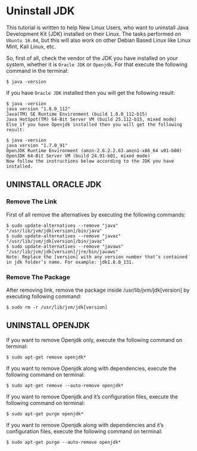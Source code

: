 # Uninstall JDK

This tutorial is written to help New Linux Users, who want to uninstall Java Development Kit (JDK) installed on their Linux. The tasks performed on `Ubuntu 16.04`, but this will also work on other Debian Based Linux like Linux Mint, Kali Linux, etc.

So, first of all, check the vendor of the JDK you have installed on your system, whether it is `Oracle JDK` or `Openjdk`. For that execute the following command in the terminal:

```
$ java -version
```

If you have `Oracle JDK` installed then you will get the following result:

```
$ java -version
java version "1.8.0_112"
Java(TM) SE Runtime Environment (build 1.8.0_112-b15)
Java HotSpot(TM) 64-Bit Server VM (build 25.112-b15, mixed mode)
Else if you have Openjdk installed then you will get the following result:
```

```
$ java -version
java version "1.7.0_91"
OpenJDK Runtime Environment (amzn-2.6.2.2.63.amzn1-x86_64 u91-b00)
OpenJDK 64-Bit Server VM (build 24.91-b01, mixed mode)
Now follow the instructions below according to the JDK you have installed.
```

## UNINSTALL ORACLE JDK

### Remove The Link

First of all remove the alternatives by executing the following commands:

```
$ sudo update-alternatives --remove "java" "/usr/lib/jvm/jdk[version]/bin/java"
$ sudo update-alternatives --remove "javac" "/usr/lib/jvm/jdk[version]/bin/javac"
$ sudo update-alternatives --remove "javaws" "/usr/lib/jvm/jdk[version]/jre/bin/javaws"
Note: Replace the [version] with any version number that’s contained in jdk folder’s name. For example: jdk1.8.0_131.
```

### Remove The Package

After removing link, remove the package inside /usr/lib/jvm/jdk[version] by executing following command:

```
$ sudo rm -r /usr/lib/jvm/jdk[version]
```

## UNINSTALL OPENJDK

If you want to remove Openjdk only, execute the following command on terminal:

```
$ sudo apt-get remove openjdk*
```

If you want to remove Openjdk along with dependencies, execute the following command on terminal:

```
$ sudo apt-get remove --auto-remove openjdk*
```

If you want to remove Openjdk and it’s configuration files, execute the following command on terminal:

```
$ sudo apt-get purge openjdk*
```

If you want to remove Openjdk along with dependencies and it’s configuration files, execute the following command on terminal:

```
$ sudo apt-get purge --auto-remove openjdk*
```
